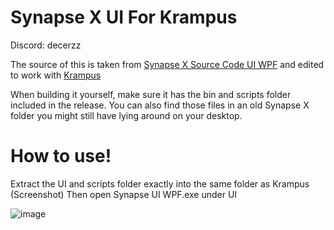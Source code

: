 # Synapse X UI For Krampus
Discord: decerzz

The source of this is taken from [Synapse X Source Code UI WPF](https://github.com/Acrillis/SynapseX/tree/master/Synapse%20UI%20WPF) and edited to work with [Krampus](https://krampus.gg/)

When building it yourself, make sure it has the bin and scripts folder included in the release. You can also find those files in an old Synapse X folder you might still have lying around on your desktop.

# How to use!
Extract the UI and scripts folder exactly into the same folder as Krampus (Screenshot)
Then open Synapse UI WPF.exe under UI


![image](https://i.imgur.com/NdSCEkL.png)
